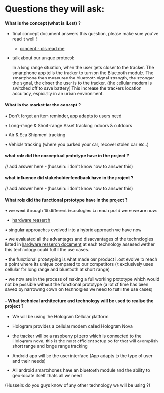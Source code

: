 # Questions they will ask:

#### What is the concept (what is iLost) ?

- final concept document answers this question, please make sure you've read it well !
  - [concept - pls read me](final-concept.md)

- talk about our unique protocol:

  In a long range situation, when the user gets closer to the tracker. The smartphone app tells the tracker to turn on the Bluetooth module. The smartphone then measures the bluetooth signal strength, the stronger the signal, the closer the user is to the tracker. (the cellular modem is switched off to save battery) This increase the trackers location accuracy, espicially in an urban environment. 


#### What is the market for the concept ?

•	Don’t forget an item reminder, app adapts to users need

•	Long-range & Short-range Asset tracking indoors & outdoors

•	Air & Sea Shipment tracking

•	Vehicle tracking (where you parked your car, recover stolen car etc..)


#### what role did the conceptual prototype have in the project ?
// add answer here - (hussein: i don't know how to answer this)


#### what influence did stakeholder feedback have in the project ?
// add answer here - (hussein: i don't know how to answer this)


####  What role did the functional prototype have in the project ?

• we went through 10 different tecnologies to reach point were we are now:
  - [hardware reaserch](hardware-research.md)
  
• singular approaches evolved into a hybrid approach we have now
  
• we evaluated all the advantages and disadvantages of the technologies listed in [hardware reaserch document](hardware-research.md) at each technology assesed wether this technology could fulfil the use cases.

• the functional prototyping is what made our product iLost evolve to reach a point where its unique compared to our competitors (it exclusively uses cellular for long range and bluetooth at short range) 

• we now are in the process of making a full working prototype which would not be possible without the functional prototype (a lot of time has been saved by narrowing down on technolgies we need to fulfil the use cases)


#### - What technical architecture and technology will be used to realise the project ?

- We will be using the Hologram Cellular platform

- Hologram provides a cellular modem called Hologram Nova

- the tracker will be a raspberry pi zero which is connected to the Hologram nova, this is the most efficient setup so far that will acomplish short range and longe range tracking

- Android app will be the user interface (App adapts to the type of user and their needs)

- All android smartphones have an bluetooth module and the ability to geo-locate itself. thats all we need

(Hussein: do you guys know of any other technology we will be using ?)



